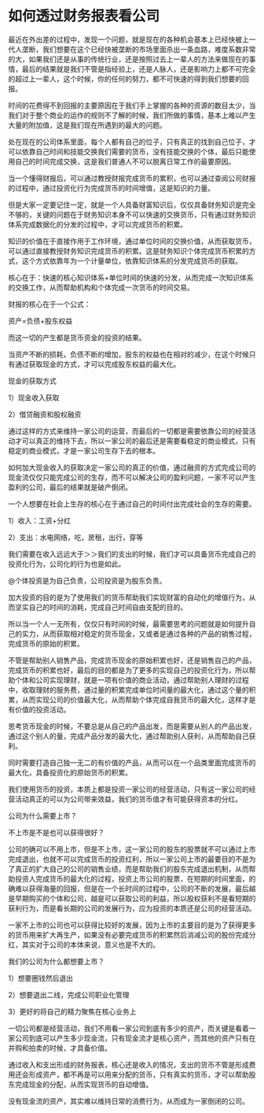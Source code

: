 # 如何透过财务报表看公司

最近在外出差的过程中，发现一个问题，就是现在的各种机会基本上已经快被上一代人垄断，我们想要在这个已经快被垄断的市场里面杀出一条血路，难度系数非常的大，如果我们还是从事的传统行业，还是按照过去上一辈人的方法来做现在的事情，最后的结果就是我们不管是指经验上，还是人脉人，还是影响力上都不可完全的超过上一辈人，这个时候，你的任何的努力，都不可快速的得到我们想要的回报。

时间的花费得不到回报的主要原因在于我们手上掌握的各种的资源的数目太少，当我们对于整个商业的运作的规则不了解的时候，我们所做的事情，基本上难以产生大量的附加值，这是我们现在所遇到的最大的问题。

处在现在的公司体系里面，每个人都有自己的位子，只有真正的找到自己位子，才可以依靠自己时间和技能交换我们需要的货币，没有技能交换的个体，最后只能使用自己的时间完成交换，这是我们普通人不可以脱离日常工作的最要原因。

当一个懂得财报后，可以通过教授财报完成货币的累积，也可以通过查阅公司财报的过程中，通过投资化行为完成货币的时间增值，这是知识的力量。

但是大家一定要记住一定，就是一个人具备财富知识后，仅仅具备财务知识是完全不够的，关键的问题在于财务知识本身不可以快速的交换货币，只有通过财务知识体系完成数据化的分发的过程中，才可以完成货币的积累。

知识的价值在于直接作用于工作环境，通过单位时间的交换价值，从而获取货币，可以通过直接教授财务知识完成货币的积累。这是财务知识个体完成货币积累的方式，这个方式依靠年为一个计量单位，依靠知识体系的分发完成货币的获取。

核心在于：快速的核心知识体系+单位时间的快速的分发，从而完成一次知识体系的交换工作，从而帮助机构和个体完成一次货币的时间交易。

财报的核心在于一个公式：

资产=负债+股东权益

而这一切的产生都是货币资金的投资的结果。

当资产不断的损耗，负债不断的增加，股东的权益也在相对的减少，在这个时候只有通过获取现金的方式，才可以完成股东权益的最大化。

现金的获取方式

1）现金收入获取

2）借贷融资和股权融资

通过这样的方式来维持一家公司的运营，而最后的一切都是需要依靠公司的经营活动才可以真正的维持下去，所以一家公司的最后还是需要看稳定的商业模式，只有稳定的商业模式，才是一家公司生存下去的根本。

如何加大现金收入的获取决定一家公司的真正的价值，通过融资的方式完成公司的现金流仅仅只能完成公司的生存，而不可以解决公司的盈利问题，一家不可以产生盈利的公司，最后的结果就是破产倒闭。

一个人想要在社会上生存的核心在于通过自己的时间付出完成社会的生存的需要。

1）收入：工资+分红

2）支出：水电网络，吃，房租，出行，穿等

我们需要在收入远远大于＞＞我们的支出的时候，我们才可以具备货币完成自己的投资化行为，公司化的行为也是如此。

@个体投资是为自己负责，公司投资是为股东负责。

加大投资的目的是为了使用我们的货币帮助我们实现财富的自动化的增值行为，从而坚实自己的时间的消耗，完成自己时间自由支配的目的。

所以当一个人一无所有，仅仅只有时间的时候，最需要思考的问题就是如何提升自己的实力，从而获取相对稳定的货币现金，又或者是通过各种的产品的销售过程，完成货币的原始的积累。

不管是帮助别人销售产品，完成货币现金的原始积累也好，还是销售自己的产品，完成货币的积累也好，最后的目的都是为了更多的实现自己的投资化行为，所以帮助个体和公司实现理财，就是一项有价值的商业活动，通过帮助别人理财的过程中，收取理财的服务费，通过量的积累完成单位时间量的最大化，通过这个量的积累，从而实现公司的价值最大化，从而帮助个体完成自我货币的最大化，这样才是有价值的投资活动。

思考货币现金的时候，不要总是从自己的产品出发，而是需要从别人的产品出发，通过这个别人的量，完成产品分发的最大化，通过帮助别人获利，从而帮助自己获利。

同时需要打造自己独一无二的有价值的产品，从而可以在一个品类里面完成货币的最大化，具备投资化的原始货币的积累。

我们使用货币的投资，本质上都是投资一家公司的经营活动，只有这一家公司的经营活动真正的可以为公司带来效益，我们的货币值才有可能获得资本的分红。

公司为什么需要上市？

不上市是不是也可以获得很好？

公司的确可以不用上市，但是不上市，这一家公司的股东的股票就不可以通过上市完成退出，也就不可以完成货币的投资红利，所以一家公司上市的最要目的不是为了真正的扩大自己的公司的销售业绩，而是帮助我们的股东完成退出机制，从而帮助投资人完成货币的最大化的过程，投资上市公司的股票，在短期的时间里面，的确难以获得海量的回报，但是在一个长时间的过程中，公司的不断的发展，最后越是早期购买的个体和公司，越是可以获取公司的利益，所以股权获利不是看短期的获利行为，而是看长期的公司的发展行为，应为投资的本质还是公司的经营活动。

一家不上市的公司也可以获得比较好的发展，因为上市的主要目的是为了获得更多的货币用来扩大再生产，如果没有必要完成货币的积累然后消减公司的股份完成分红，其实对于公司的本体来说，意义也是不大的。

我们的公司为什么都想要上市？

1）想要圈钱然后退出

2）想要退出二线，完成公司职业化管理

3）更好的将自己的精力聚焦在核心业务上

一切公司都是经营活动，我们不用看一家公司到底有多少的资产，而关键是看着一家公司到底可以产生多少现金流，只有现金流才是核心资产，而其他的资产只有在并购和拍卖的时候，才具备价值。

通过收入和支出形成的财务报表，核心还是收入的情况，支出的货币不管是形成费用还会形成资产，都不再是可以用来分配的货币，只有真实的货币，才可以帮助股东完成现金的分配，从而实现货币的自动增值。

没有现金流的资产，其实难以维持日常的消费行为，从而成为一家倒闭的公司。
